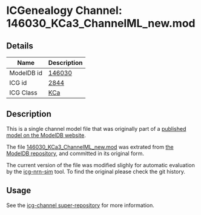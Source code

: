 # ICGenealogy Channel: 146030\_KCa3\_ChannelML\_new.mod

## Details

Name | Description
---- | -----------
ModelDB id | [146030](http://senselab.med.yale.edu/ModelDB/ShowModel.cshtml?model=146030)
ICG id | [2844](http://icg.neurotheory.ox.ac.uk/channels/5/2844)
ICG Class | [KCa](http://icg.neurotheory.ox.ac.uk/channels/5)

## Description

This is a single channel model file that was originally part of a [published model on the ModelDB website](http://senselab.med.yale.edu/mModelDB/ShowModel.cshtml?model=146030).


The file [146030\_KCa3\_ChannelML\_new.mod](146030_KCa3_ChannelML_new.mod) was extrated from [the ModelDB repository](http://senselab.med.yale.edu/ModelDB/ShowModel.cshtml?model=146030), and committed in its original form.

The current version of the file was modified slighly for automatic evaluation by the [icg-nrn-sim](https://github.com/icgenealogy/icg-nrn-sim) tool. To find the original please check the git history.


## Usage

See the [icg-channel super-repository](https://github.com/icgenealogy/icg-channels) for more information.